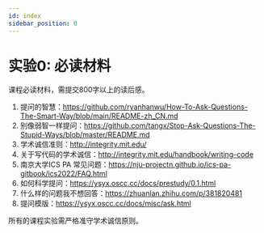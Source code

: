 ```yaml
---
id: index
sidebar_position: 0
---
```


# 实验0: 必读材料

课程必读材料，需提交800字以上的读后感。

1. 提问的智慧：https://github.com/ryanhanwu/How-To-Ask-Questions-The-Smart-Way/blob/main/README-zh_CN.md
2. 别像弱智一样提问：https://github.com/tangx/Stop-Ask-Questions-The-Stupid-Ways/blob/master/README.md
3. 学术诚信准则：http://integrity.mit.edu/
4. 关于写代码的学术诚信：http://integrity.mit.edu/handbook/writing-code
5. 南京大学ICS PA 常见问题：https://nju-projectn.github.io/ics-pa-gitbook/ics2022/FAQ.html
6. 如何科学提问：https://ysyx.oscc.cc/docs/prestudy/0.1.html
7. 什么样的问题我不想回答：https://zhuanlan.zhihu.com/p/381820481
8. 提问模版：https://ysyx.oscc.cc/docs/misc/ask.html

所有的课程实验需严格准守学术诚信原则。